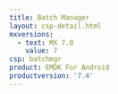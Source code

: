 ```yaml
---
title: Batch Manager
layout: csp-detail.html
mxversions:
  - text: MX 7.0
    value: 7
csp: batchmgr
product: EMDK For Android
productversion: '7.4'
---
```


















